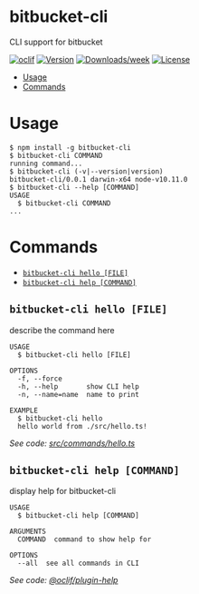 bitbucket-cli
=============

CLI support for bitbucket

[![oclif](https://img.shields.io/badge/cli-oclif-brightgreen.svg)](https://oclif.io)
[![Version](https://img.shields.io/npm/v/bitbucket-cli.svg)](https://npmjs.org/package/bitbucket-cli)
[![Downloads/week](https://img.shields.io/npm/dw/bitbucket-cli.svg)](https://npmjs.org/package/bitbucket-cli)
[![License](https://img.shields.io/npm/l/bitbucket-cli.svg)](https://github.com/cod3hulk/bitbucket-cli/blob/master/package.json)

<!-- toc -->
* [Usage](#usage)
* [Commands](#commands)
<!-- tocstop -->
# Usage
<!-- usage -->
```sh-session
$ npm install -g bitbucket-cli
$ bitbucket-cli COMMAND
running command...
$ bitbucket-cli (-v|--version|version)
bitbucket-cli/0.0.1 darwin-x64 node-v10.11.0
$ bitbucket-cli --help [COMMAND]
USAGE
  $ bitbucket-cli COMMAND
...
```
<!-- usagestop -->
# Commands
<!-- commands -->
* [`bitbucket-cli hello [FILE]`](#bitbucket-cli-hello-file)
* [`bitbucket-cli help [COMMAND]`](#bitbucket-cli-help-command)

## `bitbucket-cli hello [FILE]`

describe the command here

```
USAGE
  $ bitbucket-cli hello [FILE]

OPTIONS
  -f, --force
  -h, --help       show CLI help
  -n, --name=name  name to print

EXAMPLE
  $ bitbucket-cli hello
  hello world from ./src/hello.ts!
```

_See code: [src/commands/hello.ts](https://github.com/cod3hulk/bitbucket-cli/blob/v0.0.1/src/commands/hello.ts)_

## `bitbucket-cli help [COMMAND]`

display help for bitbucket-cli

```
USAGE
  $ bitbucket-cli help [COMMAND]

ARGUMENTS
  COMMAND  command to show help for

OPTIONS
  --all  see all commands in CLI
```

_See code: [@oclif/plugin-help](https://github.com/oclif/plugin-help/blob/v2.1.3/src/commands/help.ts)_
<!-- commandsstop -->
